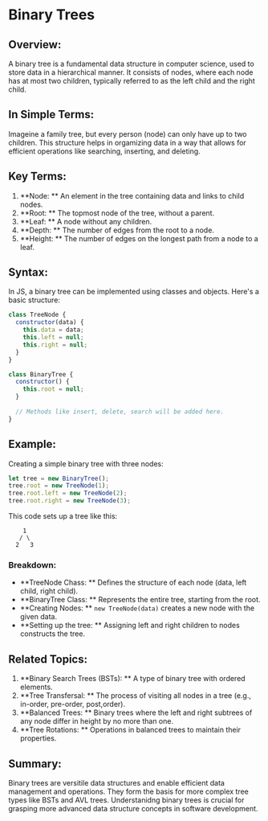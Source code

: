 # Binary Trees

## Overview: 

A binary tree is a fundamental data structure in computer science, used to store data in a hierarchical manner. It consists of nodes, where each node has at most two children, typically referred to as the left child and the right child. 

## In Simple Terms: 

Imageine a family tree, but every person (node) can only have up to two children. This structure helps in orgamizing data in a way that allows for efficient operations like searching, inserting, and deleting. 

## Key Terms: 

1. **Node: ** An element in the tree containing data and links to child nodes. 
2. **Root: ** The topmost node of the tree, without a parent. 
3. **Leaf: ** A node without any children. 
4. **Depth: ** The number of edges from the root to a node. 
5. **Height: ** The number of edges on the longest path from a node to a leaf. 

## Syntax: 

In JS, a binary tree can be implemented using classes and objects. Here's a basic structure: 
```js
class TreeNode {
  constructor(data) {
    this.data = data;
    this.left = null;
    this.right = null;
  }
}

class BinaryTree {
  constructor() {
    this.root = null;
  }
  
  // Methods like insert, delete, search will be added here. 
}
```

## Example: 

Creating a simple binary tree with three nodes: 
```js
let tree = new BinaryTree();
tree.root = new TreeNode(1);
tree.root.left = new TreeNode(2);
tree.root.right = new TreeNode(3);
```

This code sets up a tree like this: 
```
    1
   / \
  2   3
```

### Breakdown: 

- **TreeNode Chass: ** Defines the structure of each node (data, left child, right child). 
- **BinaryTree Class: ** Represents the entire tree, starting from the root. 
- **Creating Nodes: ** `new TreeNode(data)` creates a new node with the given data. 
- **Setting up the tree: ** Assigning left and right children to nodes constructs the tree. 

## Related Topics: 

1. **Binary Search Trees (BSTs): ** A type of binary tree with ordered elements. 
2. **Tree Transfersal: ** The process of visiting all nodes in a tree (e.g., in-order, pre-order, post,order). 
3. **Balanced Trees: ** Binary trees where the left and right subtrees of any node differ in height by no more than one. 
4. **Tree Rotations: ** Operations in balanced trees to maintain their properties. 

## Summary: 

Binary trees are versitile data structures and enable efficient data management and operations. They form the basis for more complex tree types like BSTs and AVL trees. Understanidng binary trees is crucial for grasping more advanced data structure concepts in software development. 







